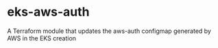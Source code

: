 # eks-aws-auth
A Terraform module that updates the aws-auth configmap generated by AWS in the EKS creation
